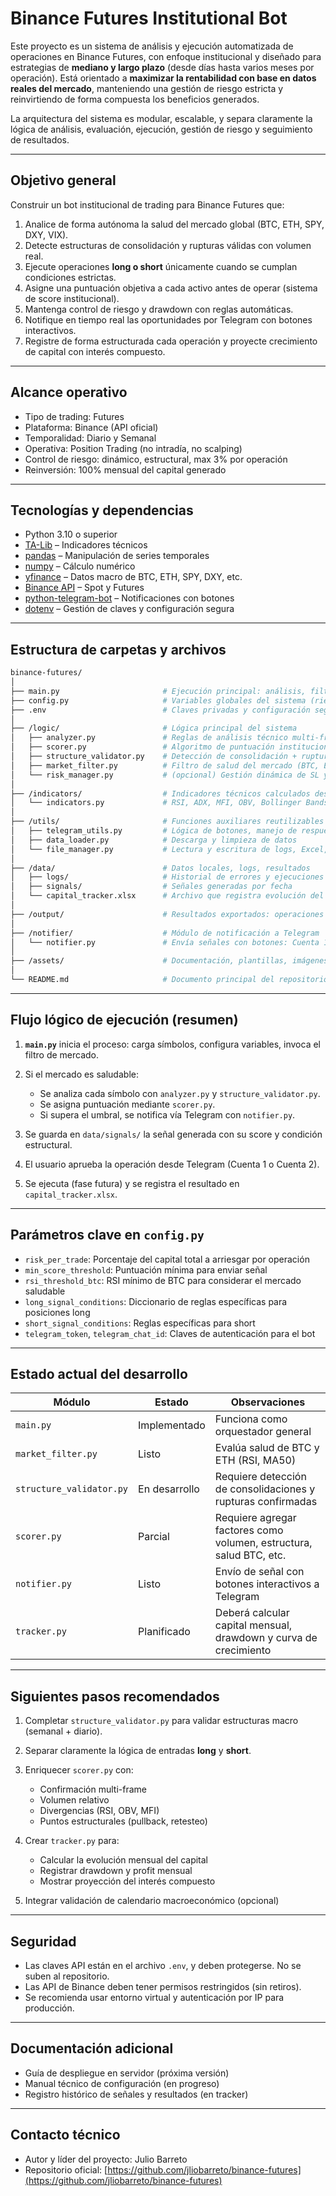 # Binance Futures Institutional Bot

Este proyecto es un sistema de análisis y ejecución automatizada de operaciones en Binance Futures, con enfoque institucional y diseñado para estrategias de **mediano y largo plazo** (desde días hasta varios meses por operación). Está orientado a **maximizar la rentabilidad con base en datos reales del mercado**, manteniendo una gestión de riesgo estricta y reinvirtiendo de forma compuesta los beneficios generados.

La arquitectura del sistema es modular, escalable, y separa claramente la lógica de análisis, evaluación, ejecución, gestión de riesgo y seguimiento de resultados.

---

## Objetivo general

Construir un bot institucional de trading para Binance Futures que:

1. Analice de forma autónoma la salud del mercado global (BTC, ETH, SPY, DXY, VIX).
2. Detecte estructuras de consolidación y rupturas válidas con volumen real.
3. Ejecute operaciones **long o short** únicamente cuando se cumplan condiciones estrictas.
4. Asigne una puntuación objetiva a cada activo antes de operar (sistema de score institucional).
5. Mantenga control de riesgo y drawdown con reglas automáticas.
6. Notifique en tiempo real las oportunidades por Telegram con botones interactivos.
7. Registre de forma estructurada cada operación y proyecte crecimiento de capital con interés compuesto.

---

## Alcance operativo

- Tipo de trading: Futures
- Plataforma: Binance (API oficial)
- Temporalidad: Diario y Semanal
- Operativa: Position Trading (no intradía, no scalping)
- Control de riesgo: dinámico, estructural, max 3% por operación
- Reinversión: 100% mensual del capital generado

---

## Tecnologías y dependencias

- Python 3.10 o superior
- [TA-Lib](https://mrjbq7.github.io/ta-lib/) – Indicadores técnicos
- [pandas](https://pandas.pydata.org/) – Manipulación de series temporales
- [numpy](https://numpy.org/) – Cálculo numérico
- [yfinance](https://pypi.org/project/yfinance/) – Datos macro de BTC, ETH, SPY, DXY, etc.
- [Binance API](https://binance-docs.github.io/apidocs/) – Spot y Futures
- [python-telegram-bot](https://github.com/python-telegram-bot/python-telegram-bot) – Notificaciones con botones
- [dotenv](https://pypi.org/project/python-dotenv/) – Gestión de claves y configuración segura

---

## Estructura de carpetas y archivos

```bash
binance-futures/
│
├── main.py                       # Ejecución principal: análisis, filtro de mercado, scoring y notificación
├── config.py                     # Variables globales del sistema (riesgo, umbrales, tokens)
├── .env                          # Claves privadas y configuración segura (excluido del repo)
│
├── /logic/                       # Lógica principal del sistema
│   ├── analyzer.py               # Reglas de análisis técnico multi-frame
│   ├── scorer.py                 # Algoritmo de puntuación institucional por activo
│   ├── structure_validator.py    # Detección de consolidación + ruptura confirmada
│   ├── market_filter.py          # Filtro de salud del mercado (BTC, ETH, DXY, VIX)
│   └── risk_manager.py           # (opcional) Gestión dinámica de SL y TP
│
├── /indicators/                  # Indicadores técnicos calculados desde TA-Lib y personalizados
│   └── indicators.py             # RSI, ADX, MFI, OBV, Bollinger Bands, etc.
│
├── /utils/                       # Funciones auxiliares reutilizables
│   ├── telegram_utils.py         # Lógica de botones, manejo de respuestas, formateo de mensajes
│   ├── data_loader.py            # Descarga y limpieza de datos
│   └── file_manager.py           # Lectura y escritura de logs, Excel, seguimiento de señales
│
├── /data/                        # Datos locales, logs, resultados
│   ├── logs/                     # Historial de errores y ejecuciones
│   ├── signals/                  # Señales generadas por fecha
│   └── capital_tracker.xlsx      # Archivo que registra evolución del capital (interés compuesto)
│
├── /output/                      # Resultados exportados: operaciones ejecutadas, backtests, gráficas
│
├── /notifier/                    # Módulo de notificación a Telegram
│   └── notifier.py               # Envía señales con botones: Cuenta 1, Cuenta 2, Rechazada
│
├── /assets/                      # Documentación, plantillas, imágenes de arquitectura (si aplica)
│
└── README.md                     # Documento principal del repositorio
```

---

## Flujo lógico de ejecución (resumen)

1. **`main.py`** inicia el proceso: carga símbolos, configura variables, invoca el filtro de mercado.
2. Si el mercado es saludable:

   * Se analiza cada símbolo con `analyzer.py` y `structure_validator.py`.
   * Se asigna puntuación mediante `scorer.py`.
   * Si supera el umbral, se notifica vía Telegram con `notifier.py`.
3. Se guarda en `data/signals/` la señal generada con su score y condición estructural.
4. El usuario aprueba la operación desde Telegram (Cuenta 1 o Cuenta 2).
5. Se ejecuta (fase futura) y se registra el resultado en `capital_tracker.xlsx`.

---

## Parámetros clave en `config.py`

* `risk_per_trade`: Porcentaje del capital total a arriesgar por operación
* `min_score_threshold`: Puntuación mínima para enviar señal
* `rsi_threshold_btc`: RSI mínimo de BTC para considerar el mercado saludable
* `long_signal_conditions`: Diccionario de reglas específicas para posiciones long
* `short_signal_conditions`: Reglas específicas para short
* `telegram_token`, `telegram_chat_id`: Claves de autenticación para el bot

---

## Estado actual del desarrollo

| Módulo                   | Estado        | Observaciones                                                       |
| ------------------------ | ------------- | ------------------------------------------------------------------- |
| `main.py`                | Implementado  | Funciona como orquestador general                                   |
| `market_filter.py`       | Listo         | Evalúa salud de BTC y ETH (RSI, MA50)                               |
| `structure_validator.py` | En desarrollo | Requiere detección de consolidaciones y rupturas confirmadas        |
| `scorer.py`              | Parcial       | Requiere agregar factores como volumen, estructura, salud BTC, etc. |
| `notifier.py`            | Listo         | Envío de señal con botones interactivos a Telegram                  |
| `tracker.py`             | Planificado   | Deberá calcular capital mensual, drawdown y curva de crecimiento    |

---

## Siguientes pasos recomendados

1. Completar `structure_validator.py` para validar estructuras macro (semanal + diario).
2. Separar claramente la lógica de entradas **long** y **short**.
3. Enriquecer `scorer.py` con:

   * Confirmación multi-frame
   * Volumen relativo
   * Divergencias (RSI, OBV, MFI)
   * Puntos estructurales (pullback, retesteo)
4. Crear `tracker.py` para:

   * Calcular la evolución mensual del capital
   * Registrar drawdown y profit mensual
   * Mostrar proyección del interés compuesto
5. Integrar validación de calendario macroeconómico (opcional)

---

## Seguridad

* Las claves API están en el archivo `.env`, y deben protegerse. No se suben al repositorio.
* Las API de Binance deben tener permisos restringidos (sin retiros).
* Se recomienda usar entorno virtual y autenticación por IP para producción.

---

## Documentación adicional

* Guía de despliegue en servidor (próxima versión)
* Manual técnico de configuración (en progreso)
* Registro histórico de señales y resultados (en tracker)

---

## Contacto técnico

* Autor y líder del proyecto: Julio Barreto
* Repositorio oficial: [https://github.com/jliobarreto/binance-futures](https://github.com/jliobarreto/binance-futures)
